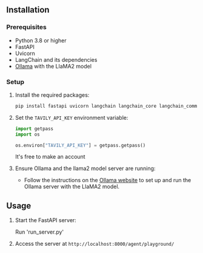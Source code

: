 ## Installation

### Prerequisites

- Python 3.8 or higher
- FastAPI
- Uvicorn
- LangChain and its dependencies
- [Ollama](https://ollama.com) with the LlaMA2 model

### Setup

1. Install the required packages:

    ```bash
    pip install fastapi uvicorn langchain langchain_core langchain_community langchain_huggingface
    ```

2. Set the `TAVILY_API_KEY` environment variable:

    ```python
    import getpass
    import os

    os.environ["TAVILY_API_KEY"] = getpass.getpass()
    ```
    It's free to make an account


3. Ensure Ollama and the llama2 model server are running:

    - Follow the instructions on the [Ollama website](https://ollama.com) to set up and run the Ollama server with the LlaMA2 model.


## Usage

1. Start the FastAPI server:

   Run 'run_server.py' 

2. Access the server at `http://localhost:8000/agent/playground/`
